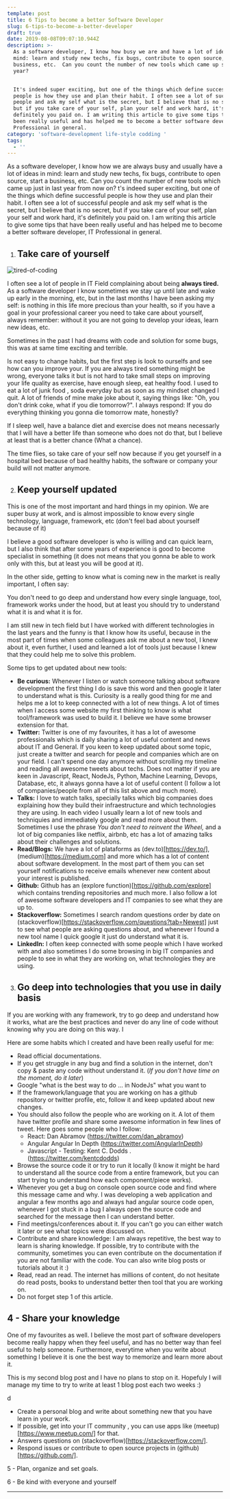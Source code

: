 ```yaml
---
template: post
title: 6 Tips to become a better Software Developer
slug: 6-tips-to-become-a-better-developer
draft: true
date: 2019-08-08T09:07:10.944Z
description: >-
  As a software developer, I know how busy we are and have a lot of ideas in
  mind: learn and study new techs, fix bugs, contribute to open source, start a
  business, etc.  Can you count the number of new tools which came up since last
  year? 


  It's indeed super exciting, but one of the things which define successful
  people is how they use and plan their habit. I often see a lot of successful
  people and ask my self what is the secret, but I believe that is no secret,
  but if you take care of your self, plan your self and work hard, it's
  definitely you paid on. I am writing this article to give some tips that have
  been really useful and has helped me to become a better software developer, IT
  Professional in general. 
category: 'software-development life-style codding '
tags:
  - ''
---
```

As a software developer, I know how we are always busy and usually have a lot of ideas in mind: learn and study new techs, fix bugs, contribute to open source, start a business, etc.  Can you count the number of new tools which came up just in last year from now on? t's indeed super exciting, but one of the things which define successful people is how they use and plan their habit. I often see a lot of successful people and ask my self what is the secret, but I believe that is no secret, but if you take care of your self, plan your self and work hard, it's definitely you paid on. I am writing this article to give some tips that have been really useful and has helped me to become a better software developer, IT Professional in general. 

1. ## Take care of yourself

![tired-of-coding](/media/shutterstock_57890992.jpg "tired-of-coding")

I often see a lot of people in IT Field complaining about being **always tired.**  As a software developer I know sometimes we stay up until late and wake up early in the morning, etc, but in the last months I have been asking my self: is nothing in this life more precious than your health, so if you have a goal in your professional career you need to take care about yourself, always remember: without it you are not going to develop your ideas, learn new ideas, etc. 

Sometimes in the past I had dreams with code and solution for some bugs, this was at same time exciting and terrible. 

Is not easy to change habits, but the first step is look to ourselfs and see how can you improve your. If you are always tired something might be wrong, everyone talks it but is not hard to take small steps on improving your life quality as exercise, have enough sleep, eat healthy food. I used to eat a lot of junk food , soda everyday but as soon as my mindset changed I quit. A lot of friends of mine make joke about it, saying things like: "Oh, you don't drink coke, what if you die tomorrow?". I always respond: If you do everything thinking you gonna die tomorrow mate, honestly? 

If I sleep well, have a balance diet and exercise does not means necessarly that I will have a better life than someone who does not do that, but I believe at least that is a better chance (What a chance).

The time flies, so take care of your self now because if you get yourself in a hospital bed because of bad healthy habits, the software or company your build will not matter anymore. 

2. ## Keep yourself updated

This is one of the most important and hard things in my opinion. We are super busy at work, and is almost impossible to know every single technology, language, framework, etc (don't feel bad about yourself because of it)

I believe a good software developer is who is willing and can quick learn, but I also think that after some years of experience is good to become specialist in something (it does not means that you gonna be able to work only with this, but at least you will be good at it). 

In the other side, getting to know what is coming new in the market is really important, I often say: 

You don't need to go deep and understand how every single language, tool, framework works under the hood, but at least you should try to understand what it is and what it is for.

I am still new in tech field but I have worked with different technologies in the last years and the funny is that I know how its useful, because in the most part of times when some colleagues ask me about a new tool, I knew about it, even further, I used and learned a lot of tools just because I knew that they could help me to solve this problem.

Some tips to get updated about new tools:

* **Be curious:** Whenever I listen or watch someone talking about software development the first thing I do is save this word and then google it later to understand what is this. Curiosity is a really good thing for me and helps me a lot to keep connected with a lot of new things. A lot of times when I access some website my first thinking to know is what tool/framework was used to build it. I believe we have some browser extension for that.
* **Twitter:** Twitter is one of my favourites, it has a lot of awesome professionals which is daily sharing a lot of useful content and news about IT and General. If you keen to keep updated about some topic, just create a twitter and search for people and companies which are on your field. I can't spend one day anymore without scrolling my timeline and reading all awesome tweets about techs. Does not matter if you are keen in Javascript, React, NodeJs,  Python, Machine Learning, Devops, Database, etc, it always gonna have a lot of useful content (I follow a lot of companies/people from all of this list above and much more). 
* **Talks:** I love to watch talks, specially talks which big companies does explaining how they build their infraestructure and which technologies they are using. In each video I usually learn a lot of new tools and techniquies and immediately google and read more about them. Sometimes I use the phrase _You don't need to reinvent the Wheel,_ and a lot of big companies like netflix, airbnb, etc has a lot of amazing talks about their challenges and solutions.
* **Read/Blogs:** We have a lot of plataforms as (dev.to)\[https://dev.to/], (medium)\[https://medium.com] and more which has a lot of content about software development. In the most part of them you can set yourself notifications to receive emails whenever new content about your interest is published.
* **Github:** Github has an (explore function)\[https://github.com/explore] which contains trending repositories and much more. I also follow a lot of awesome software developers and IT companies to see what they are up to.
* **Stackoverflow:** Sometimes I search random questions order by date on (stackoverflow)\[https://stackoverflow.com/questions?tab=Newest] just to see what people are asking questions about, and whenever I found a new tool name I quick google it just do understand what it is.
* **LinkedIn:** I often keep connected with some people which I have worked with and also sometimes I do some browsing in big IT companies and people to see in what they are working on, what technologies they are using. 

3. ## Go deep into technologies that you use in daily basis

If you are working with any framework, try to go deep and understand how it works, what are the best practices and never do any line of code without knowing why you are doing on this way. I

Here are some habits which I created and have been really useful for me:

* Read official documentations. 
* If you get struggle in any bug and find a solution in the internet, don't copy & paste any code without understand it. (_If you don't have time on the moment, do it later_)
* Google "what is the best way to do ... in NodeJs" what you want to
* If the framework/language that you are working on has a github repository or twitter profile, etc, follow it and keep updated about new changes. 
* You should also follow the people who are working on it. A lot of them have twitter profile and share some awesome information in few lines of tweet. Here goes some people who I follow: 
  * React: Dan Abramov (https://twitter.com/dan_abramov)
  * Angular Angular In Depth (https://twitter.com/AngularInDepth)
  * Javascript - Testing: Kent C. Dodds . (https://twitter.com/kentcdodds)
* Browse the source code it or try to run it locally (I know it might be hard to understand all the source code from a entire framework, but you can start trying to understand how each component/piece works).
* Whenever you get a bug on console open source code and find where this message came and why. I was developing a web application and angular a few months ago and always had angular source code open, whenever I got stuck in a bug I always open the source code and searched for the message then I can understand better.
* Find meetings/conferences about it. If you can't go you can either watch it later or see what topics were discussed on.
* Contribute and share knowledge: I am always repetitive, the best way to learn is sharing knowledge. If possible, try to contribute with the community, sometimes you can even contribute on the documentation if you are not familiar with the code. You can also write blog posts or tutorials about it :)
* Read, read an read. The internet has millions of content, do not hesitate do read posts, books to understand better then tool that you are working on.
* Do not forget step 1 of this article.

## 4 - Share your knowledge

One of my favourites as well. I believe the most part of software developers become really happy when they feel useful, and has no better way than feel useful to help someone. Furthermore, everytime when you write about something I believe it is one the best way to memorize and learn more about it. 

This is my second blog post and I have no plans to stop on it. Hopefuly I will manage my time to try to write at least 1 blog post each two weeks :)

d

* Create a personal blog and write about something new that you have learn in your work. 
* If possible, get into your IT community , you can use apps like (meetup)\[https://www.meetup.com/] for that.
* Answers questions on (stackoverflow)\[https://stackoverflow.com/].
* Respond issues or contribute to open source projects in (github)\[https://github.com/]. 

5 - Plan, organize and set goals. 

6 - Be kind with everyone and yourself

- - -
